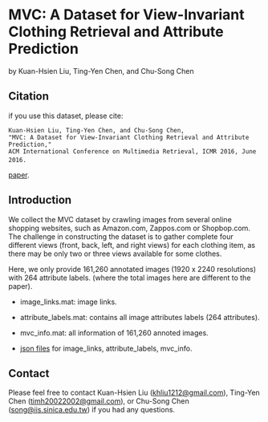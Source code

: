 # MVC: A Dataset for View-Invariant Clothing Retrieval and Attribute Prediction
by Kuan-Hsien Liu, Ting-Yen Chen, and Chu-Song Chen

## Citation
if you use this dataset, please cite:
	
	Kuan-Hsien Liu, Ting-Yen Chen, and Chu-Song Chen, 
	"MVC: A Dataset for View-Invariant Clothing Retrieval and Attribute Prediction," 
	ACM International Conference on Multimedia Retrieval, ICMR 2016, June 2016.　
	
[paper](http://www.iis.sinica.edu.tw/papers/song/19692-F.pdf).

## Introduction
We collect the MVC dataset by crawling images from several online shopping websites, such as Amazon.com, Zappos.com or Shopbop.com.   The challenge in constructing the dataset is to gather complete four different views (front, back, left, and right views) for each clothing item, as there may be only two or three views available for some clothes.

Here, we only provide 161,260 annotated images (1920 x 2240 resolutions) with 264 attribute labels.
(where the total images here are different to the paper).

  * image_links.mat: image links.
  * attribute_labels.mat: contains all image attributes labels (264 attributes).
  * mvc_info.mat: all information of 161,260 annoted images.
  
  * [json files](https://drive.google.com/open?id=0B0oMjGuurWR4ZVZ1X19veUkxeU0) for image_links, attribute_labels, mvc_info.

## Contact
Please feel free to contact Kuan-Hsien Liu (khliu1212@gmail.com), Ting-Yen Chen (timh20022002@gmail.com), or Chu-Song Chen (song@iis.sinica.edu.tw) if you had any questions.
